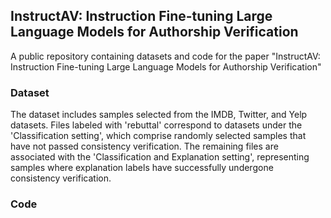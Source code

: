 ## InstructAV: Instruction Fine-tuning Large Language Models for Authorship Verification

A public repository containing datasets and code for the paper "InstructAV: Instruction Fine-tuning Large Language Models for Authorship Verification"

### Dataset
The dataset includes samples selected from the IMDB, Twitter, and Yelp datasets. Files labeled with 'rebuttal' correspond to datasets under the 'Classification setting', which comprise randomly selected samples that have not passed consistency verification. The remaining files are associated with the 'Classification and Explanation setting', representing samples where explanation labels have successfully undergone consistency verification.

### Code
